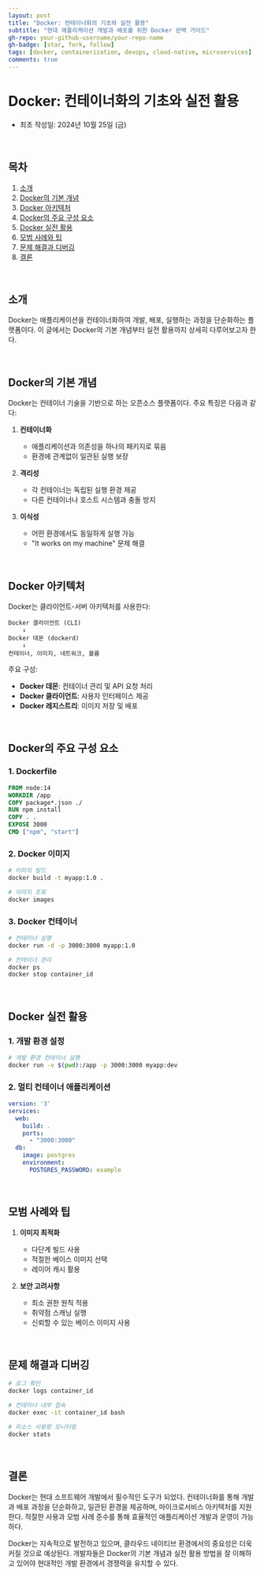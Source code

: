 ```yaml
---
layout: post
title: "Docker: 컨테이너화의 기초와 실전 활용"
subtitle: "현대 애플리케이션 개발과 배포를 위한 Docker 완벽 가이드"
gh-repo: your-github-username/your-repo-name
gh-badge: [star, fork, follow]
tags: [docker, containerization, devops, cloud-native, microservices]
comments: true
---
```


# Docker: 컨테이너화의 기초와 실전 활용
- 최초 작성일: 2024년 10월 25일 (금)

<br/>

## 목차
1. [소개](#소개)
2. [Docker의 기본 개념](#docker의-기본-개념)
3. [Docker 아키텍처](#docker-아키텍처)
4. [Docker의 주요 구성 요소](#docker의-주요-구성-요소)
5. [Docker 실전 활용](#docker-실전-활용)
6. [모범 사례와 팁](#모범-사례와-팁)
7. [문제 해결과 디버깅](#문제-해결과-디버깅)
8. [결론](#결론)

<br/>

## 소개

Docker는 애플리케이션을 컨테이너화하여 개발, 배포, 실행하는 과정을 단순화하는 플랫폼이다. 이 글에서는 Docker의 기본 개념부터 실전 활용까지 상세히 다루어보고자 한다.

<br/>

## Docker의 기본 개념
Docker는 컨테이너 기술을 기반으로 하는 오픈소스 플랫폼이다. 주요 특징은 다음과 같다:

1. **컨테이너화**
   - 애플리케이션과 의존성을 하나의 패키지로 묶음
   - 환경에 관계없이 일관된 실행 보장
   
2. **격리성**
   - 각 컨테이너는 독립된 실행 환경 제공
   - 다른 컨테이너나 호스트 시스템과 충돌 방지

3. **이식성**
   - 어떤 환경에서도 동일하게 실행 가능
   - "It works on my machine" 문제 해결

<br/>

## Docker 아키텍처

Docker는 클라이언트-서버 아키텍처를 사용한다:

```plaintext
Docker 클라이언트 (CLI)
    ↓
Docker 데몬 (dockerd)
    ↓
컨테이너, 이미지, 네트워크, 볼륨
```

주요 구성:
- **Docker 데몬**: 컨테이너 관리 및 API 요청 처리
- **Docker 클라이언트**: 사용자 인터페이스 제공
- **Docker 레지스트리**: 이미지 저장 및 배포

<br/>

## Docker의 주요 구성 요소

### 1. Dockerfile

```dockerfile
FROM node:14
WORKDIR /app
COPY package*.json ./
RUN npm install
COPY . .
EXPOSE 3000
CMD ["npm", "start"]
```

### 2. Docker 이미지

```bash
# 이미지 빌드
docker build -t myapp:1.0 .

# 이미지 조회
docker images
```

### 3. Docker 컨테이너

```bash
# 컨테이너 실행
docker run -d -p 3000:3000 myapp:1.0

# 컨테이너 관리
docker ps
docker stop container_id
```

<br/>

## Docker 실전 활용

### 1. 개발 환경 설정

```bash
# 개발 환경 컨테이너 실행
docker run -v $(pwd):/app -p 3000:3000 myapp:dev
```

### 2. 멀티 컨테이너 애플리케이션

```yaml
version: '3'
services:
  web:
    build: .
    ports:
      - "3000:3000"
  db:
    image: postgres
    environment:
      POSTGRES_PASSWORD: example
```

<br/>

## 모범 사례와 팁

1. **이미지 최적화**
   - 다단계 빌드 사용
   - 적절한 베이스 이미지 선택
   - 레이어 캐시 활용

2. **보안 고려사항**
   - 최소 권한 원칙 적용
   - 취약점 스캐닝 실행
   - 신뢰할 수 있는 베이스 이미지 사용

<br/>

## 문제 해결과 디버깅

```bash
# 로그 확인
docker logs container_id

# 컨테이너 내부 접속
docker exec -it container_id bash

# 리소스 사용량 모니터링
docker stats
```

<br/>

## 결론
Docker는 현대 소프트웨어 개발에서 필수적인 도구가 되었다. 컨테이너화를 통해 개발과 배포 과정을 단순화하고, 일관된 환경을 제공하며, 마이크로서비스 아키텍처를 지원한다. 적절한 사용과 모범 사례 준수를 통해 효율적인 애플리케이션 개발과 운영이 가능하다.

Docker는 지속적으로 발전하고 있으며, 클라우드 네이티브 환경에서의 중요성은 더욱 커질 것으로 예상된다. 개발자들은 Docker의 기본 개념과 실전 활용 방법을 잘 이해하고 있어야 현대적인 개발 환경에서 경쟁력을 유지할 수 있다.
